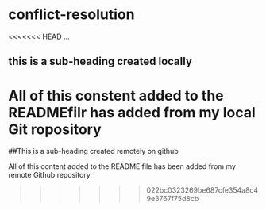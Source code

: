 # conflict-resolution
<<<<<<< HEAD
...
## this is a sub-heading created locally

All of this constent added to the READMEfilr has added from my local Git ropository
=======

##This is a sub-heading created remotely on github

All of this content added to the README file has been added from my remote Github repository.
>>>>>>> 022bc0323269be687cfe354a8c49e3767f75d8cb
